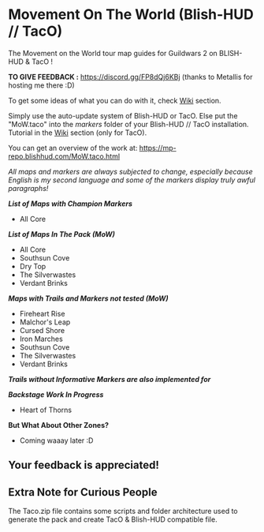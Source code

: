 # Movement On The World (Blish-HUD // TacO)
The Movement on the World tour map guides for Guildwars 2 on BLISH-HUD & TacO ! 

**TO GIVE FEEDBACK :** https://discord.gg/FP8dQj6KBj (thanks to Metallis for hosting me there :D)

To get some ideas of what you can do with it, check [Wiki](https://github.com/Sutcenes/MovementOnTheWorld_TacoSupport/wiki) section.

Simply use the auto-update system of Blish-HUD or TacO. Else put the "MoW.taco" into the *markers* folder of your Blish-HUD // TacO installation. Tutorial in the [Wiki](https://github.com/Sutcenes/MovementOnTheWorld_TacoSupport/wiki) section (only for TacO).

You can get an overview of the work at: https://mp-repo.blishhud.com/MoW.taco.html

*All maps and markers are always subjected to change, especially because English is my second language and some of the markers display truly awful paragraphs!*

___List of Maps with Champion Markers___
- All Core

___List of Maps In The Pack (MoW)___
- All Core
- Southsun Cove
- Dry Top
- The Silverwastes
- Verdant Brinks

___Maps with Trails and Markers not tested (MoW)___
- Fireheart Rise
- Malchor's Leap
- Cursed Shore
- Iron Marches
- Southsun Cove
- The Silverwastes
- Verdant Brinks

___Trails without Informative Markers are also implemented for___


___Backstage Work In Progress___
- Heart of Thorns

__But What About Other Zones?__
- Coming waaay later :D

## **Your feedback is appreciated!**

## Extra Note for Curious People
The Taco.zip file contains some scripts and folder architecture used to generate the pack and create TacO & Blish-HUD compatible file.
